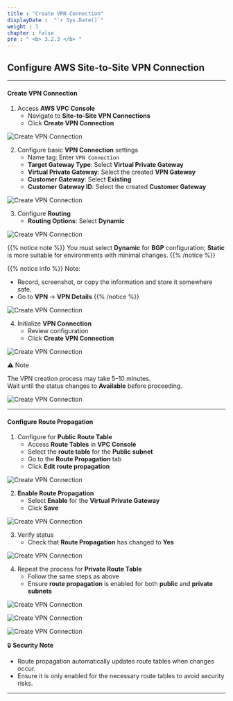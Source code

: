 ```yaml
---
title : "Create VPN Connection"
displayDate :  "`r Sys.Date()`"
weight : 3
chapter : false
pre : " <b> 3.2.3 </b> "
---
```


## Configure AWS Site-to-Site VPN Connection

---

#### Create VPN Connection

1. Access **AWS VPC Console**
    - Navigate to **Site-to-Site VPN Connections**
    - Click **Create VPN Connection**

![Create VPN Connection](/FCJ_Workshop_VuNgocQuang/images/3/3-2/3-2-3/0001.png?featherlight=false&width=90pc)

2. Configure basic **VPN Connection** settings
    - Name tag: Enter `VPN Connection`
    - **Target Gateway Type**: Select **Virtual Private Gateway**
    - **Virtual Private Gateway**: Select the created **VPN Gateway**
    - **Customer Gateway**: Select **Existing**
    - **Customer Gateway ID**: Select the created **Customer Gateway**

![Create VPN Connection](/FCJ_Workshop_VuNgocQuang/images/3/3-2/3-2-3/0002.png?featherlight=false&width=90pc)

3. Configure **Routing**
    - **Routing Options**: Select **Dynamic**

![Create VPN Connection](/FCJ_Workshop_VuNgocQuang/images/3/3-2/3-2-3/0002-1.png?featherlight=false&width=90pc)

{{% notice note %}}
You must select **Dynamic** for **BGP** configuration; **Static** is more suitable for environments with minimal changes.
{{% /notice %}}

{{% notice info %}}
Note:
- Record, screenshot, or copy the information and store it somewhere safe.
- Go to **VPN** -> **VPN Details**
{{% /notice %}}

![Create VPN Connection](/FCJ_Workshop_VuNgocQuang/images/3/3-2/3-2-3/0004-1.png?featherlight=false&width=90pc)

4. Initialize **VPN Connection**
    - Review configuration
    - Click **Create VPN Connection**

![Create VPN Connection](/FCJ_Workshop_VuNgocQuang/images/3/3-2/3-2-3/0004.png?featherlight=false&width=90pc)

⚠️ Note

The VPN creation process may take 5–10 minutes.  
Wait until the status changes to **Available** before proceeding.

![Create VPN Connection](/FCJ_Workshop_VuNgocQuang/images/3/3-2/3-2-3/0005.png?featherlight=false&width=90pc)

---

#### Configure Route Propagation

1. Configure for **Public Route Table**
    - Access **Route Tables** in **VPC Console**
    - Select the **route table** for the **Public subnet**
    - Go to the **Route Propagation** tab
    - Click **Edit route propagation**

![Create VPN Connection](/FCJ_Workshop_VuNgocQuang/images/3/3-2/3-2-3/0006.png?featherlight=false&width=90pc)

2. **Enable Route Propagation**
    - Select **Enable** for the **Virtual Private Gateway**
    - Click **Save**

![Create VPN Connection](/FCJ_Workshop_VuNgocQuang/images/3/3-2/3-2-3/0007.png?featherlight=false&width=90pc)

3. Verify status
    - Check that **Route Propagation** has changed to **Yes**

![Create VPN Connection](/FCJ_Workshop_VuNgocQuang/images/3/3-2/3-2-3/0008.png?featherlight=false&width=90pc)

4. Repeat the process for **Private Route Table**
    - Follow the same steps as above
    - Ensure **route propagation** is enabled for both **public** and **private subnets**

![Create VPN Connection](/FCJ_Workshop_VuNgocQuang/images/3/3-2/3-2-3/0009.png?featherlight=false&width=90pc)

![Create VPN Connection](/FCJ_Workshop_VuNgocQuang/images/3/3-2/3-2-3/0010.png?featherlight=false&width=90pc)

![Create VPN Connection](/FCJ_Workshop_VuNgocQuang/images/3/3-2/3-2-3/0011.png?featherlight=false&width=90pc)

🔒 **Security Note**

- Route propagation automatically updates route tables when changes occur.
- Ensure it is only enabled for the necessary route tables to avoid security risks.

---
